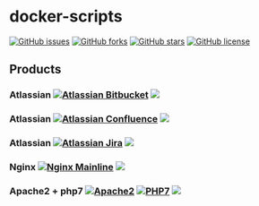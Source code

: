 # docker-scripts

[![GitHub issues](https://img.shields.io/github/issues/EpicMorg/docker-scripts.svg?style=popout-square)](https://github.com/EpicMorg/docker-scripts/issues) [![GitHub forks](https://img.shields.io/github/forks/EpicMorg/docker-scripts.svg?style=popout-square)](https://github.com/EpicMorg/docker-scripts/network) [![GitHub stars](https://img.shields.io/github/stars/EpicMorg/docker-scripts.svg?style=popout-square)](https://github.com/EpicMorg/docker-scripts/stargazers) [![GitHub license](https://img.shields.io/github/license/EpicMorg/docker-scripts.svg?style=popout-square)](https://github.com/EpicMorg/docker-scripts/blob/master/LICENSE)

## Products

### Atlassian [![Atlassian Bitbucket](https://img.shields.io/badge/Bitbucket-5.14.0-ff69b4.svg?style=popout-square)](https://github.com/EpicMorg/docker-scripts/tree/master/bitbucket) [![](https://img.shields.io/docker/pulls/epicmorg/bitbucket.svg?style=popout-square)](https://hub.docker.com/r/epicmorg/bitbucket/) 

### Atlassian [![Atlassian Confluence](https://img.shields.io/badge/Confluence-6.11.2-ff69b4.svg?style=popout-square)](https://github.com/EpicMorg/docker-scripts/tree/master/confluence) [![](https://img.shields.io/docker/pulls/epicmorg/confluence.svg?style=popout-square)](https://hub.docker.com/r/epicmorg/confluence/)

### Atlassian [![Atlassian Jira](https://img.shields.io/badge/Jira-7.12.1-ff69b4.svg?style=popout-square)](https://github.com/EpicMorg/docker-scripts/tree/master/jira) [![](https://img.shields.io/docker/pulls/epicmorg/jira.svg?style=popout-square)](https://hub.docker.com/r/epicmorg/jira/) 
 
### Nginx [![Nginx Mainline](https://img.shields.io/badge/Nginx_Mainline-1.15.2-ff69b4.svg?style=popout-square)](https://github.com/EpicMorg/docker-scripts/tree/master/balancer) [![](https://img.shields.io/docker/pulls/epicmorg/balancer.svg?style=popout-square)](https://hub.docker.com/r/epicmorg/balancer/)  

###  Apache2 + php7 [![Apache2](https://img.shields.io/badge/Apache2-2.4.34-ff69b4.svg?style=popout-square)](https://github.com/EpicMorg/docker-scripts/tree/master/websites) [![PHP7](https://img.shields.io/badge/PHP7-7.2.9-ff69b4.svg?style=popout-square)](https://github.com/EpicMorg/docker-scripts/tree/master/websites) [![](https://img.shields.io/docker/pulls/epicmorg/websites.svg?style=popout-square)](https://hub.docker.com/r/epicmorg/websites/ )
 
 